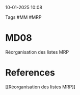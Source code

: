 10-01-2025 10:08

Tags #MM #MRP

# MD08

Réorganisation des listes MRP
# References
[[Réorganisation des listes MRP]]